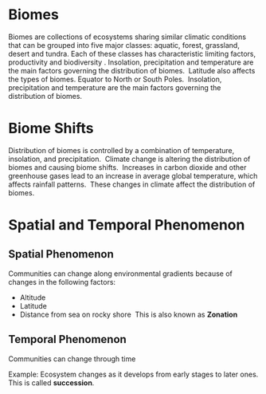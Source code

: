 # Biomes 
Biomes are collections of ecosystems sharing similar climatic conditions that can be grouped into five major classes: aquatic, forest, grassland, desert and tundra.
Each of these classes has characteristic limiting factors, productivity and biodiversity .
Insolation, precipitation and temperature are the main factors governing the distribution of biomes. 
Latitude also affects the types of biomes. Equator to North or South Poles. 
Insolation, precipitation and temperature are the main factors governing the distribution of biomes. 
# Biome Shifts 
Distribution of biomes is controlled by a combination of temperature, insolation, and precipitation. 
Climate change is altering the distribution of biomes and causing biome shifts. 
Increases in carbon dioxide and other greenhouse gases lead to an increase in average global temperature, which affects rainfall patterns. 
These changes in climate affect the distribution of biomes. 
# Spatial and Temporal Phenomenon 
## Spatial Phenomenon 
Communities can change along environmental gradients because of changes in the following factors: 
- Altitude 
- Latitude 
- Distance from sea on rocky shore 
This is also known as **Zonation** 
## Temporal Phenomenon 
Communities can change through time 

Example: Ecosystem changes as it develops from early stages to later ones. This is called **succession**.